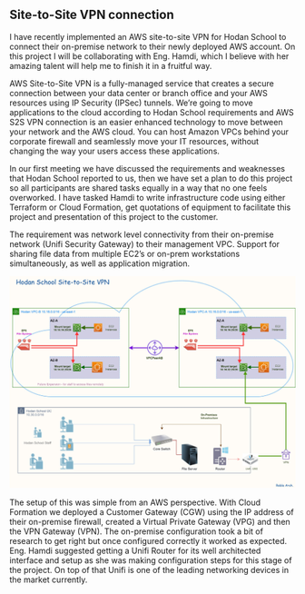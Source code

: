 ## Site-to-Site VPN connection

I have recently implemented an AWS site-to-site VPN for Hodan School to connect their on-premise network to their newly deployed AWS account. On this project I will be collaborating with Eng. Hamdi, which I believe with her amazing talent will help me to finish it in a fruitful way.

AWS Site-to-Site VPN is a fully-managed service that creates a secure connection between your data center or branch office and your AWS resources using IP Security (IPSec) tunnels. We’re going to move applications to the cloud according to Hodan School requirements and AWS S2S VPN connection is an easier enhanced technology to move between your network and the AWS cloud. You can host Amazon VPCs behind your corporate firewall and seamlessly move your IT resources, without changing the way your users access these applications.

In our first meeting we have discussed the requirements and weaknesses that Hodan School reported to us, then we have set a plan to do this project so all participants are shared tasks equally in a way that no one feels overworked. I have tasked Hamdi to write infrastructure code using either Terraform or Cloud Formation, get quotations of equipment to facilitate this project and presentation of this project to the customer.

The requirement was network level connectivity from their on-premise network (Unifi Security Gateway) to their management VPC. Support for sharing file data from multiple EC2’s or on-prem workstations simultaneously, as well as application migration.

![Hodan School](https://github.com/MoRoble/AWS-Projects/blob/main/Site-to-Site/EFS-S2S-diagram.jpg)

The setup of this was simple from an AWS perspective. With Cloud Formation we deployed a Customer Gateway (CGW) using the IP address of their on-premise firewall, created a Virtual Private Gateway (VPG) and then the VPN Gateway (VPN). The on-premise configuration took a bit of research to get right but once configured correctly it worked as expected. Eng. Hamdi suggested getting a Unifi Router for its well architected interface and setup as she was making configuration steps for this stage of the project. On top of that Unifi is one of the leading networking devices in the market currently.
